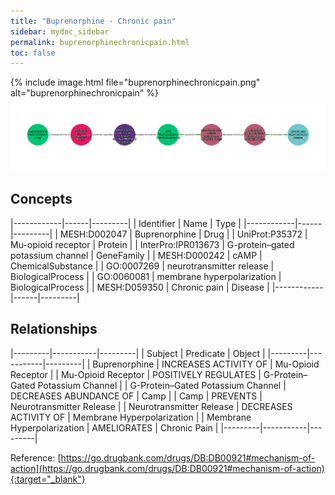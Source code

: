```yaml
---
title: "Buprenorphine - Chronic pain"
sidebar: mydoc_sidebar
permalink: buprenorphinechronicpain.html
toc: false 
---
```


{% include image.html file="buprenorphinechronicpain.png" alt="buprenorphinechronicpain" %}![Path Visualization](/images/buprenorphinechronicpain.png)

## Concepts

|------------|------|---------|
| Identifier | Name | Type    |
|------------|------|---------|
| MESH:D002047 | Buprenorphine | Drug |
| UniProt:P35372 | Mu-opioid receptor | Protein |
| InterPro:IPR013673 | G-protein–gated potassium channel | GeneFamily |
| MESH:D000242 | cAMP | ChemicalSubstance |
| GO:0007269 | neurotransmitter release | BiologicalProcess |
| GO:0060081 | membrane hyperpolarization | BiologicalProcess |
| MESH:D059350 | Chronic pain | Disease |
|------------|------|---------|

## Relationships

|---------|-----------|---------|
| Subject | Predicate | Object  |
|---------|-----------|---------|
| Buprenorphine | INCREASES ACTIVITY OF | Mu-Opioid Receptor |
| Mu-Opioid Receptor | POSITIVELY REGULATES | G-Protein–Gated Potassium Channel |
| G-Protein–Gated Potassium Channel | DECREASES ABUNDANCE OF | Camp |
| Camp | PREVENTS | Neurotransmitter Release |
| Neurotransmitter Release | DECREASES ACTIVITY OF | Membrane Hyperpolarization |
| Membrane Hyperpolarization | AMELIORATES | Chronic Pain |
|---------|-----------|---------|

Reference: [https://go.drugbank.com/drugs/DB:DB00921#mechanism-of-action](https://go.drugbank.com/drugs/DB:DB00921#mechanism-of-action){:target="_blank"}